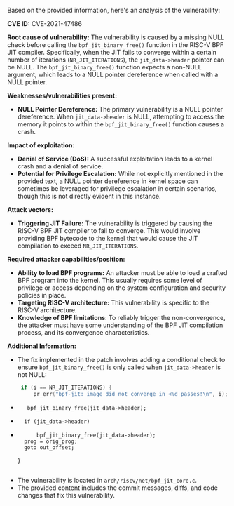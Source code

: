 Based on the provided information, here's an analysis of the vulnerability:

**CVE ID:** CVE-2021-47486

**Root cause of vulnerability:**
The vulnerability is caused by a missing NULL check before calling the `bpf_jit_binary_free()` function in the RISC-V BPF JIT compiler. Specifically, when the JIT fails to converge within a certain number of iterations (`NR_JIT_ITERATIONS`), the `jit_data->header` pointer can be NULL. The `bpf_jit_binary_free()` function expects a non-NULL argument, which leads to a NULL pointer dereference when called with a NULL pointer.

**Weaknesses/vulnerabilities present:**
- **NULL Pointer Dereference:** The primary vulnerability is a NULL pointer dereference. When `jit_data->header` is NULL, attempting to access the memory it points to within the `bpf_jit_binary_free()` function causes a crash.

**Impact of exploitation:**
- **Denial of Service (DoS):** A successful exploitation leads to a kernel crash and a denial of service.
- **Potential for Privilege Escalation:** While not explicitly mentioned in the provided text, a NULL pointer dereference in kernel space can sometimes be leveraged for privilege escalation in certain scenarios, though this is not directly evident in this instance.

**Attack vectors:**
- **Triggering JIT Failure:** The vulnerability is triggered by causing the RISC-V BPF JIT compiler to fail to converge. This would involve providing BPF bytecode to the kernel that would cause the JIT compilation to exceed `NR_JIT_ITERATIONS`.

**Required attacker capabilities/position:**
- **Ability to load BPF programs:** An attacker must be able to load a crafted BPF program into the kernel. This usually requires some level of privilege or access depending on the system configuration and security policies in place.
- **Targeting RISC-V architecture:** This vulnerability is specific to the RISC-V architecture.
- **Knowledge of BPF limitations**: To reliably trigger the non-convergence, the attacker must have some understanding of the BPF JIT compilation process, and its convergence characteristics.

**Additional Information:**
- The fix implemented in the patch involves adding a conditional check to ensure `bpf_jit_binary_free()` is only called when `jit_data->header` is not NULL:
    ```c
     if (i == NR_JIT_ITERATIONS) {
         pr_err("bpf-jit: image did not converge in <%d passes!\n", i);
-        bpf_jit_binary_free(jit_data->header);
+       if (jit_data->header)
+           bpf_jit_binary_free(jit_data->header);
        prog = orig_prog;
        goto out_offset;
     }
    ```
- The vulnerability is located in `arch/riscv/net/bpf_jit_core.c`.
- The provided content includes the commit messages, diffs, and code changes that fix this vulnerability.